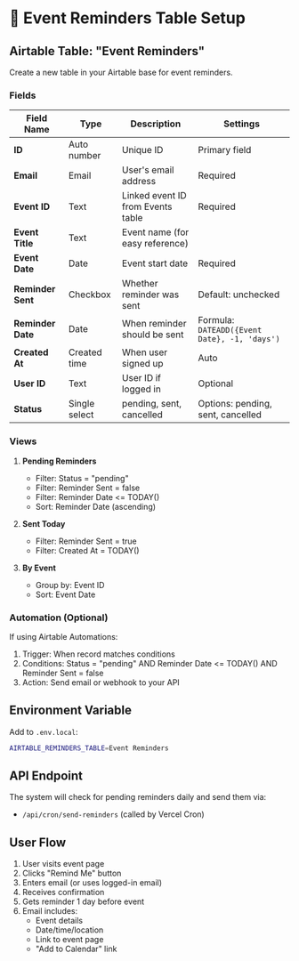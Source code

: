 # 📧 Event Reminders Table Setup

## Airtable Table: "Event Reminders"

Create a new table in your Airtable base for event reminders.

### Fields

| Field Name | Type | Description | Settings |
|------------|------|-------------|----------|
| **ID** | Auto number | Unique ID | Primary field |
| **Email** | Email | User's email address | Required |
| **Event ID** | Text | Linked event ID from Events table | Required |
| **Event Title** | Text | Event name (for easy reference) | |
| **Event Date** | Date | Event start date | Required |
| **Reminder Sent** | Checkbox | Whether reminder was sent | Default: unchecked |
| **Reminder Date** | Date | When reminder should be sent | Formula: `DATEADD({Event Date}, -1, 'days')` |
| **Created At** | Created time | When user signed up | Auto |
| **User ID** | Text | User ID if logged in | Optional |
| **Status** | Single select | pending, sent, cancelled | Options: pending, sent, cancelled |

### Views

1. **Pending Reminders**
   - Filter: Status = "pending"
   - Filter: Reminder Sent = false
   - Filter: Reminder Date <= TODAY()
   - Sort: Reminder Date (ascending)

2. **Sent Today**
   - Filter: Reminder Sent = true
   - Filter: Created At = TODAY()

3. **By Event**
   - Group by: Event ID
   - Sort: Event Date

### Automation (Optional)

If using Airtable Automations:
1. Trigger: When record matches conditions
2. Conditions: Status = "pending" AND Reminder Date <= TODAY() AND Reminder Sent = false
3. Action: Send email or webhook to your API

## Environment Variable

Add to `.env.local`:
```bash
AIRTABLE_REMINDERS_TABLE=Event Reminders
```

## API Endpoint

The system will check for pending reminders daily and send them via:
- `/api/cron/send-reminders` (called by Vercel Cron)

## User Flow

1. User visits event page
2. Clicks "Remind Me" button
3. Enters email (or uses logged-in email)
4. Receives confirmation
5. Gets reminder 1 day before event
6. Email includes:
   - Event details
   - Date/time/location
   - Link to event page
   - "Add to Calendar" link

